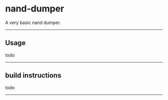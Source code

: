 # nand-dumper

A very basic nand dumper.

----

## Usage

todo

----

## build instructions

todo

----
